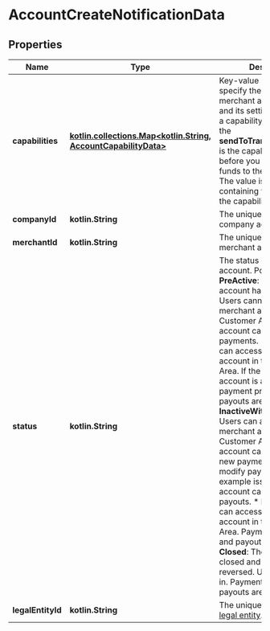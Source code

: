 
# AccountCreateNotificationData

## Properties
Name | Type | Description | Notes
------------ | ------------- | ------------- | -------------
**capabilities** | [**kotlin.collections.Map&lt;kotlin.String, AccountCapabilityData&gt;**](AccountCapabilityData.md) | Key-value pairs that specify the actions that the merchant account can do and its settings. The key is a capability. For example, the **sendToTransferInstrument** is the capability required before you can pay out funds to the bank account. The value is an object containing the settings for the capability. | 
**companyId** | **kotlin.String** | The unique identifier of the company account. | 
**merchantId** | **kotlin.String** | The unique identifier of the merchant account. | 
**status** | **kotlin.String** | The status of the merchant account.  Possible values:  * **PreActive**: The merchant account has been created. Users cannot access the merchant account in the Customer Area. The account cannot process payments. * **Active**: Users can access the merchant account in the Customer Area. If the company account is also **Active**, then payment processing and payouts are enabled. * **InactiveWithModifications**: Users can access the merchant account in the Customer Area. The account cannot process new payments but can still modify payments, for example issue refunds. The account can still receive payouts. * **Inactive**: Users can access the merchant account in the Customer Area. Payment processing and payouts are disabled. * **Closed**: The account is closed and this cannot be reversed. Users cannot log in. Payment processing and payouts are disabled. | 
**legalEntityId** | **kotlin.String** | The unique identifier of the [legal entity](https://docs.adyen.com/api-explorer/legalentity/latest/post/legalEntities#responses-200-id). |  [optional]



